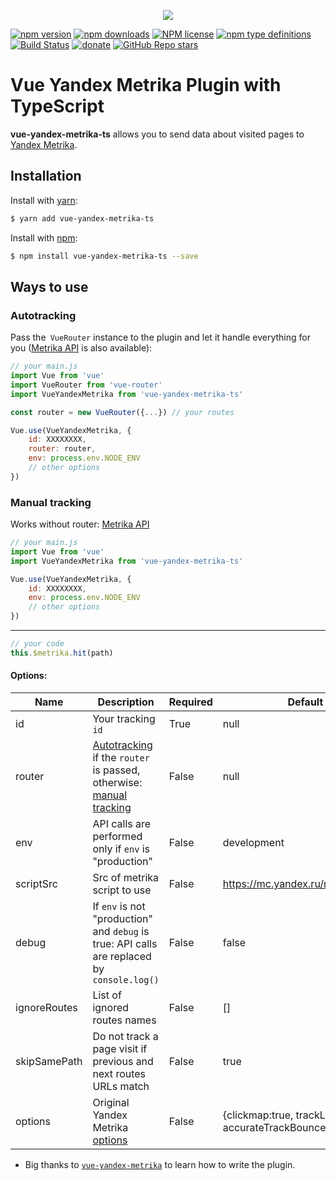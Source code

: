 <p align="center">
    <img src="https://i.imgur.com/iu7VdZ7.png" />
</p>

[![npm version](https://badge.fury.io/js/vue-yandex-metrika-ts.svg)](https://badge.fury.io/js/vue-yandex-metrika-ts)
[![npm downloads](https://img.shields.io/npm/dw/vue-yandex-metrika-ts)](https://badge.fury.io/js/vue-yandex-metrika-ts)
[![NPM license](https://img.shields.io/npm/l/vue-yandex-metrika-ts)](https://github.com/s00d/vue-yandex-metrika-ts/blob/master/LICENSE)
[![npm type definitions](https://img.shields.io/npm/types/vue-yandex-metrika-ts)](https://github.com/s00d/vue-yandex-metrika-ts)
[![Build Status](https://travis-ci.org/s00d/vue-yandex-metrika-ts.svg?branch=master)](https://travis-ci.org/s00d/vue-yandex-metrika-ts)
[![donate](https://www.paypalobjects.com/en_US/i/btn/btn_donate_SM.gif)](https://www.paypal.me/s00d)
[![GitHub Repo stars](https://img.shields.io/github/stars/s00d/vue-yandex-metrika-ts?style=social)](https://github.com/s00d/vue-yandex-metrika-ts)


# Vue Yandex Metrika Plugin with TypeScript

**vue-yandex-metrika-ts** allows you to send data about visited pages to [Yandex Metrika].

## Installation

Install with [yarn]:

```bash
$ yarn add vue-yandex-metrika-ts
```

Install with [npm]:

```bash
$ npm install vue-yandex-metrika-ts --save
```


## Ways to use

### <a name="autotracking">Autotracking</a>

Pass the` VueRouter` instance to the plugin and let it handle everything for you ([Metrika API] is also available):
```javascript
// your main.js
import Vue from 'vue'
import VueRouter from 'vue-router'
import VueYandexMetrika from 'vue-yandex-metrika-ts'                               

const router = new VueRouter({...}) // your routes

Vue.use(VueYandexMetrika, {
    id: XXXXXXXX,
    router: router,
    env: process.env.NODE_ENV
    // other options
})
```


### <a name="manual">Manual tracking</a>

Works without router: [Metrika API]
```javascript
// your main.js
import Vue from 'vue'
import VueYandexMetrika from 'vue-yandex-metrika-ts'                               

Vue.use(VueYandexMetrika, {
    id: XXXXXXXX,
    env: process.env.NODE_ENV
    // other options
})
```
___

```javascript
// your code
this.$metrika.hit(path)
```

#### Options:

| Name           | Description                                                                                             | Required | Default                                                    |
| -------------- | ------------------------------------------------------------------------------------------------------- | -------- | ---------------------------------------------------------- |
| id             | Your tracking `id`                                                                                      | True     | null                                                       |
| router         | [Autotracking](#autotracking) if the `router` is passed, otherwise: [manual tracking](#manual-tracking) | False    | null                                                       |
| env            | API calls are performed only if `env` is "production"                                                   | False    | development                                                |
| scriptSrc      | Src of metrika script to use                                                                            | False    | https://mc.yandex.ru/metrika/tag.js                        |
| debug          | If `env` is not "production" and `debug` is true: API calls are replaced by `console.log()`             | False    | false                                                      |
| ignoreRoutes   | List of ignored routes names                                                                            | False    | []                                                         |
| skipSamePath   | Do not track a page visit if previous and next routes URLs match                                        | False    | true                                                       |
| options        | Original Yandex Metrika [options](https://yandex.ru/support/metrika/code/counter-initialize.html)       | False    | {clickmap:true, trackLinks:true, accurateTrackBounce:true} |

[Yandex Metrika]: https://metrika.yandex.ru
[yarn]: https://yarnpkg.com
[npm]: https://npmjs.com
[Metrika API]: https://yandex.ru/support/metrika/objects/method-reference.html

*   Big thanks to [`vue-yandex-metrika`](https://github.com/vchaptsev/vue-yandex-metrika) to learn how to write the plugin.
